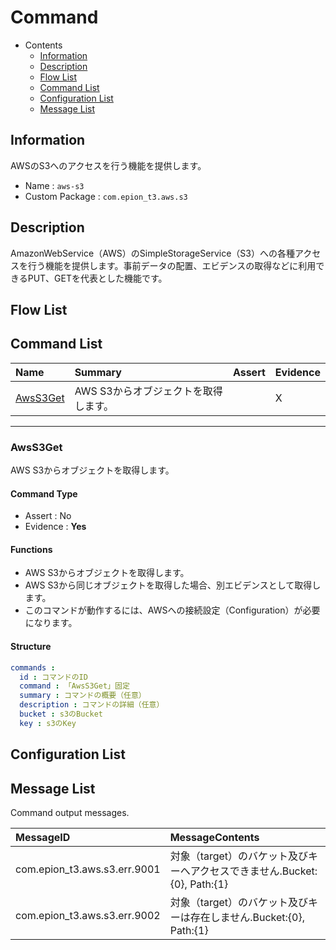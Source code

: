 #  Command

- Contents
  - [Information](#Information)
  - [Description](#Description)
  - [Flow List](#Flow-List)
  - [Command List](#Command-List)
  - [Configuration List](#Configuration-List)
  - [Message List](#Message-List)


## Information
AWSのS3へのアクセスを行う機能を提供します。

- Name : `aws-s3`
- Custom Package : `com.epion_t3.aws.s3`

## Description
AmazonWebService（AWS）のSimpleStorageService（S3）への各種アクセスを行う機能を提供します。事前データの配置、エビデンスの取得などに利用できるPUT、GETを代表とした機能です。

## Flow List

## Command List

|Name|Summary|Assert|Evidence|
|:---|:---|:---|:---|
|[AwsS3Get](#AwsS3Get)|AWS S3からオブジェクトを取得します。  ||X|

------

### AwsS3Get
AWS S3からオブジェクトを取得します。
#### Command Type
- Assert : No
- Evidence : __Yes__

#### Functions
- AWS S3からオブジェクトを取得します。
- AWS S3から同じオブジェクトを取得した場合、別エビデンスとして取得します。
- このコマンドが動作するには、AWSへの接続設定（Configuration）が必要になります。

#### Structure
```yaml
commands : 
  id : コマンドのID
  command : 「AwsS3Get」固定
  summary : コマンドの概要（任意）
  description : コマンドの詳細（任意）
  bucket : s3のBucket
  key : s3のKey

```


## Configuration List

## Message List

 Command output messages.

|MessageID|MessageContents|
|:---|:---|
|com.epion_t3.aws.s3.err.9001|対象（target）のバケット及びキーへアクセスできません.Bucket:{0}, Path:{1}|
|com.epion_t3.aws.s3.err.9002|対象（target）のバケット及びキーは存在しません.Bucket:{0}, Path:{1}|
